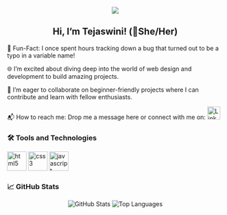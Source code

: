 <p align="center">
  <img src="https://capsule-render.vercel.app/api?text=Welcome!&animation=fadeIn&type=waving&color=gradient&height=100"/>
</p>

<h2 align="center">Hi, I’m Tejaswini! (🌈She/Her)</h2>
<p align="left">
  🎉 Fun-Fact: I once spent hours tracking down a bug that turned out to be a typo in a variable name!
</p>

<p align="left">
  🌐 I’m excited about diving deep into the world of web design and development to build amazing projects.
</p>

<p align="left">
  🤝 I’m eager to collaborate on beginner-friendly projects where I can contribute and learn with fellow enthusiasts.
</p>

<p align="left">
  📬 How to reach me: Drop me a message here or connect with me on:
  <a href="https://www.linkedin.com/in/tejaswini-wakure">
    <img height="30" src="https://cdn.jsdelivr.net/gh/devicons/devicon/icons/linkedin/linkedin-original.svg" alt="LinkedIn"/>
  </a>
</p>

### 🛠️ Tools and Technologies
<p align="left">
  <img src="https://cdn.jsdelivr.net/gh/devicons/devicon/icons/html5/html5-original.svg" alt="html5" width="45" height="45"/>
  <img src="https://cdn.jsdelivr.net/gh/devicons/devicon/icons/css3/css3-original.svg" alt="css3" width="45" height="45"/>
  <img src="https://cdn.jsdelivr.net/gh/devicons/devicon/icons/javascript/javascript-original.svg" alt="javascript" width="45" height="45"/>
</p>

### 📈 GitHub Stats
<p align="center">
  <img src="https://github-readme-stats.vercel.app/api?username=TejaswiniWakurer&show_icons=true&theme=radical" alt="GitHub Stats"/>
  <img src="https://github-readme-stats.vercel.app/api/top-langs/?username=TejaswiniWakure&layout=compact&theme=radical" alt="Top Languages"/>
</p>
